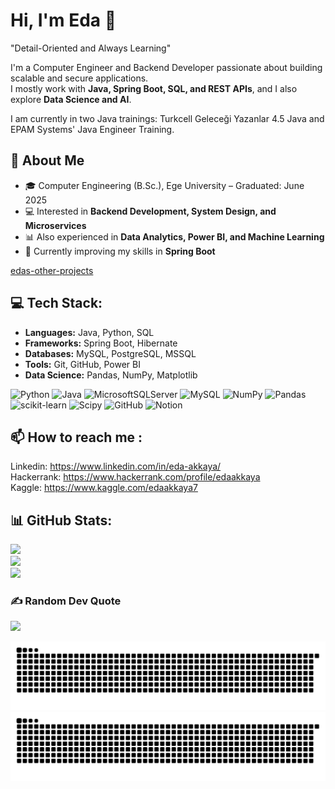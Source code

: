 # Hi, I'm Eda 👋

"Detail-Oriented and Always Learning"

I'm a Computer Engineer and Backend Developer passionate about building scalable and secure applications.  
I mostly work with **Java, Spring Boot, SQL, and REST APIs**, and I also explore **Data Science and AI**.

I am currently in two Java trainings: Turkcell Geleceği Yazanlar 4.5 Java and EPAM Systems' Java Engineer Training.  

## 🔎 About Me
- 🎓 Computer Engineering (B.Sc.), Ege University – Graduated: June 2025
- 💻 Interested in **Backend Development, System Design, and Microservices**
- 📊 Also experienced in **Data Analytics, Power BI, and Machine Learning**
- 🌱 Currently improving my skills in **Spring Boot**

[edas-other-projects](https://github.com/edas-other-projects)

## 💻 Tech Stack:
- **Languages:** Java, Python, SQL  
- **Frameworks:** Spring Boot, Hibernate  
- **Databases:** MySQL, PostgreSQL, MSSQL  
- **Tools:** Git, GitHub, Power BI  
- **Data Science:** Pandas, NumPy, Matplotlib<br>

  
![Python](https://img.shields.io/badge/python-3670A0?style=flat&logo=python&logoColor=ffdd54) 
![Java](https://img.shields.io/badge/java-%23ED8B00.svg?style=flat&logo=openjdk&logoColor=white) 
![MicrosoftSQLServer](https://img.shields.io/badge/Microsoft%20SQL%20Server-CC2927?style=flat&logo=microsoft%20sql%20server&logoColor=white) 
![MySQL](https://img.shields.io/badge/mysql-4479A1.svg?style=flat&logo=mysql&logoColor=white) 
![NumPy](https://img.shields.io/badge/numpy-%23013243.svg?style=flat&logo=numpy&logoColor=white) 
![Pandas](https://img.shields.io/badge/pandas-%23150458.svg?style=flat&logo=pandas&logoColor=white) 
![scikit-learn](https://img.shields.io/badge/scikit--learn-%23F7931E.svg?style=flat&logo=scikit-learn&logoColor=white) 
![Scipy](https://img.shields.io/badge/SciPy-%230C55A5.svg?style=flat&logo=scipy&logoColor=%white) 
![GitHub](https://img.shields.io/badge/github-%23121011.svg?style=flat&logo=github&logoColor=white) 
![Notion](https://img.shields.io/badge/Notion-%23000000.svg?style=flat&logo=notion&logoColor=white)<br>


## 📫 How to reach me :
Linkedin: https://www.linkedin.com/in/eda-akkaya/<br>
Hackerrank: https://www.hackerrank.com/profile/edaakkaya<br>
Kaggle: https://www.kaggle.com/edaakkaya7<br>


## 📊 GitHub Stats:
![](https://github-readme-stats.vercel.app/api?username=eda-akkaya&theme=dark&hide_border=false&include_all_commits=false&count_private=false)<br/>
![](https://nirzak-streak-stats.vercel.app/?user=eda-akkaya&theme=dark&hide_border=false)<br/>
![](https://github-readme-stats.vercel.app/api/top-langs/?username=eda-akkaya&theme=dark&hide_border=false&include_all_commits=false&count_private=false&layout=compact)


### ✍️ Random Dev Quote
![](https://quotes-github-readme.vercel.app/api?type=horizontal&theme=radical)


![snake_gif](https://github.com/eda-akkaya/eda-akkaya/blob/output/github-contribution-grid-snake.svg)
![snake_gif](https://github.com/eda-akkaya/eda-akkaya/blob/output/github-contribution-grid-snake-dark.svg)
